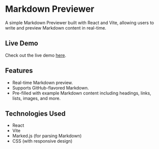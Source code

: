 # Markdown Previewer

A simple Markdown Previewer built with React and Vite, allowing users to write and preview Markdown content in real-time.

## Live Demo

Check out the live demo [here](https://kashifwamik.github.io/markdown-previewer).

## Features

- Real-time Markdown preview.
- Supports GitHub-flavored Markdown.
- Pre-filled with example Markdown content including headings, links, lists, images, and more.

## Technologies Used

- React
- Vite
- Marked.js (for parsing Markdown)
- CSS (with responsive design)
